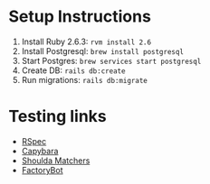 # Setup Instructions

1. Install Ruby 2.6.3: `rvm install 2.6`
2. Install Postgresql: `brew install postgresql`
3. Start Postgres: `brew services start postgresql`
4. Create DB: `rails db:create`
5. Run migrations: `rails db:migrate`

# Testing links
* [RSpec](http://rspec.info/)
* [Capybara](https://github.com/teamcapybara/capybara)
* [Shoulda Matchers](https://github.com/thoughtbot/shoulda-matchers)
* [FactoryBot](https://github.com/thoughtbot/factory_bot)